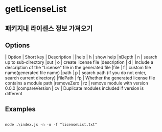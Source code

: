 # getLicenseList
## 패키지내 라이센스 정보 가져오기

## Options
| Option | Short key | Description |
|help | h |  show help
|nDepth | n |  search up to sub-directory
|out | o |  create license file
|description | d |  Include a description of the "License" file in the generated file
|file | f |  custom file name(generated file name)
|path | p |  search path (if you do not enter, search current directory)
|filePath | fp |  Whether the generated license file contains a module path
|removeZero | rz |  remove module with version 0.0.0
|compareVersion | cv |  Duplicate modules included if version is different

## Examples
<code>
node .\index.js -n -o -f "licenseList.txt"
</code>  

